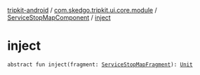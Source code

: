 [tripkit-android](../../index.md) / [com.skedgo.tripkit.ui.core.module](../index.md) / [ServiceStopMapComponent](index.md) / [inject](./inject.md)

# inject

`abstract fun inject(fragment: `[`ServiceStopMapFragment`](../../com.skedgo.tripkit.ui.map.servicestop/-service-stop-map-fragment/index.md)`): `[`Unit`](https://kotlinlang.org/api/latest/jvm/stdlib/kotlin/-unit/index.html)